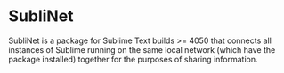 SubliNet
========

SubliNet is a package for Sublime Text builds >= 4050 that connects all
instances of Sublime running on the same local network (which have the package
installed) together for the purposes of sharing information.

